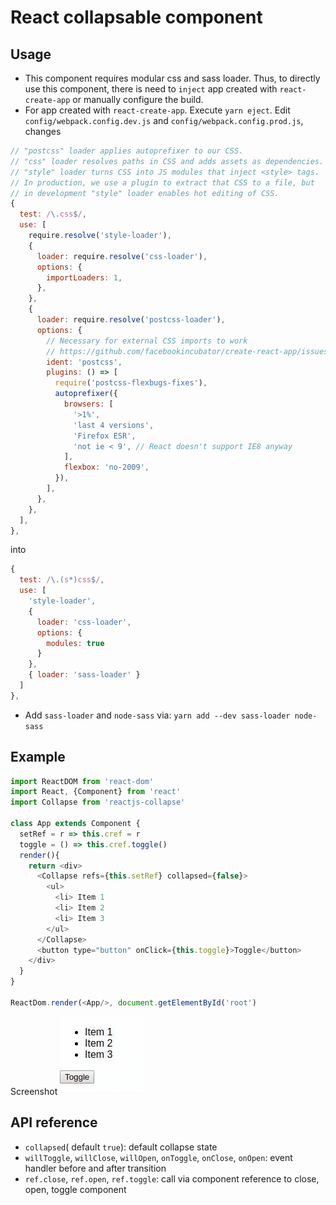 # React collapsable component

## Usage

- This component requires modular css and sass loader. Thus, to directly use this component, there is need to `inject` app created with `react-create-app` or manually configure the build.
- For app created with `react-create-app`. Execute `yarn eject`. Edit `config/webpack.config.dev.js` and `config/webpack.config.prod.js`, changes

```javascript
// "postcss" loader applies autoprefixer to our CSS.
// "css" loader resolves paths in CSS and adds assets as dependencies.
// "style" loader turns CSS into JS modules that inject <style> tags.
// In production, we use a plugin to extract that CSS to a file, but
// in development "style" loader enables hot editing of CSS.
{
  test: /\.css$/,
  use: [
    require.resolve('style-loader'),
    {
      loader: require.resolve('css-loader'),
      options: {
        importLoaders: 1,
      },
    },
    {
      loader: require.resolve('postcss-loader'),
      options: {
        // Necessary for external CSS imports to work
        // https://github.com/facebookincubator/create-react-app/issues/2677
        ident: 'postcss',
        plugins: () => [
          require('postcss-flexbugs-fixes'),
          autoprefixer({
            browsers: [
              '>1%',
              'last 4 versions',
              'Firefox ESR',
              'not ie < 9', // React doesn't support IE8 anyway
            ],
            flexbox: 'no-2009',
          }),
        ],
      },
    },
  ],
},

```
into
```javascript
{
  test: /\.(s*)css$/,
  use: [
    'style-loader',
    {
      loader: 'css-loader',
      options: {
        modules: true
      }
    },
    { loader: 'sass-loader' }
  ]
},
```
- Add `sass-loader` and `node-sass` via: `yarn add --dev sass-loader node-sass`

## Example

```javascript
import ReactDOM from 'react-dom'
import React, {Component} from 'react'
import Collapse from 'reactjs-collapse'

class App extends Component {
  setRef = r => this.cref = r
  toggle = () => this.cref.toggle()
  render(){
    return <div>
      <Collapse refs={this.setRef} collapsed={false}>
        <ul>
          <li> Item 1
          <li> Item 2
          <li> Item 3
        </ul>
      </Collapse>
      <button type="button" onClick={this.toggle}>Toggle</button>
    </div>
  }
}

ReactDom.render(<App/>, document.getElementById('root')
```

Screenshot
![Screenshot](/screenshot.gif "Screenshot")

## API reference

- `collapsed`( default `true`): default collapse state
- `willToggle`, `willClose`, `willOpen`, `onToggle`, `onClose`, `onOpen`: event handler before and after transition
- `ref.close`, `ref.open`, `ref.toggle`: call via component reference to close, open, toggle component
